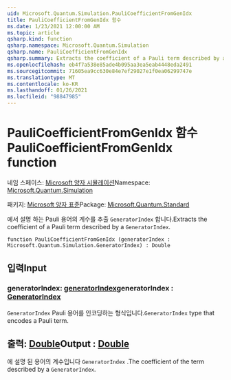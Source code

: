 ```yaml
---
uid: Microsoft.Quantum.Simulation.PauliCoefficientFromGenIdx
title: PauliCoefficientFromGenIdx 함수
ms.date: 1/23/2021 12:00:00 AM
ms.topic: article
qsharp.kind: function
qsharp.namespace: Microsoft.Quantum.Simulation
qsharp.name: PauliCoefficientFromGenIdx
qsharp.summary: Extracts the coefficient of a Pauli term described by a `GeneratorIndex`.
ms.openlocfilehash: eb4f7a538e85ade4b095aa3ea5eab4448eda2491
ms.sourcegitcommit: 71605ea9cc630e84e7ef29027e1f0ea06299747e
ms.translationtype: MT
ms.contentlocale: ko-KR
ms.lasthandoff: 01/26/2021
ms.locfileid: "98847985"
---
```

# <a name="paulicoefficientfromgenidx-function"></a><span data-ttu-id="2bb0b-102">PauliCoefficientFromGenIdx 함수</span><span class="sxs-lookup"><span data-stu-id="2bb0b-102">PauliCoefficientFromGenIdx function</span></span>

<span data-ttu-id="2bb0b-103">네임 스페이스: [Microsoft 양자 시뮬레이션](xref:Microsoft.Quantum.Simulation)</span><span class="sxs-lookup"><span data-stu-id="2bb0b-103">Namespace: [Microsoft.Quantum.Simulation](xref:Microsoft.Quantum.Simulation)</span></span>

<span data-ttu-id="2bb0b-104">패키지: [Microsoft 양자 표준](https://nuget.org/packages/Microsoft.Quantum.Standard)</span><span class="sxs-lookup"><span data-stu-id="2bb0b-104">Package: [Microsoft.Quantum.Standard](https://nuget.org/packages/Microsoft.Quantum.Standard)</span></span>


<span data-ttu-id="2bb0b-105">에서 설명 하는 Pauli 용어의 계수를 추출 `GeneratorIndex` 합니다.</span><span class="sxs-lookup"><span data-stu-id="2bb0b-105">Extracts the coefficient of a Pauli term described by a `GeneratorIndex`.</span></span>

```qsharp
function PauliCoefficientFromGenIdx (generatorIndex : Microsoft.Quantum.Simulation.GeneratorIndex) : Double
```


## <a name="input"></a><span data-ttu-id="2bb0b-106">입력</span><span class="sxs-lookup"><span data-stu-id="2bb0b-106">Input</span></span>

### <a name="generatorindex--generatorindex"></a><span data-ttu-id="2bb0b-107">generatorIndex: [generatorIndex](xref:Microsoft.Quantum.Simulation.GeneratorIndex)</span><span class="sxs-lookup"><span data-stu-id="2bb0b-107">generatorIndex : [GeneratorIndex](xref:Microsoft.Quantum.Simulation.GeneratorIndex)</span></span>

<span data-ttu-id="2bb0b-108">`GeneratorIndex` Pauli 용어를 인코딩하는 형식입니다.</span><span class="sxs-lookup"><span data-stu-id="2bb0b-108">`GeneratorIndex` type that encodes a Pauli term.</span></span>



## <a name="output--double"></a><span data-ttu-id="2bb0b-109">출력: [Double](xref:microsoft.quantum.lang-ref.double)</span><span class="sxs-lookup"><span data-stu-id="2bb0b-109">Output : [Double](xref:microsoft.quantum.lang-ref.double)</span></span>

<span data-ttu-id="2bb0b-110">에 설명 된 용어의 계수입니다 `GeneratorIndex` .</span><span class="sxs-lookup"><span data-stu-id="2bb0b-110">The coefficient of the term described by a `GeneratorIndex`.</span></span>